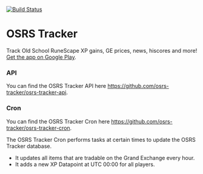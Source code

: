 [![Build Status](https://travis-ci.com/osrs-tracker/osrs-tracker.svg?branch=master)](https://travis-ci.com/osrs-tracker/osrs-tracker)
# OSRS Tracker
Track Old School RuneScape XP gains, GE prices, news, hiscores and more!  
[Get the app on Google Play](https://play.google.com/store/apps/details?id=com.toxsickproductions.geptv2).

### API

You can find the OSRS Tracker API here https://github.com/osrs-tracker/osrs-tracker-api.

### Cron

You can find the OSRS Tracker Cron here https://github.com/osrs-tracker/osrs-tracker-cron.

The OSRS Tracker Cron performs tasks at certain times to update the OSRS Tracker database.
  - It updates all items that are tradable on the Grand Exchange every hour.
  - It adds a new XP Datapoint at UTC 00:00 for all players.
